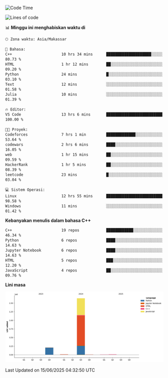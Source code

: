 <!--START_SECTION:waka-->
![Code Time](http://img.shields.io/badge/Code%20Time-277%20hrs%2040%20mins-blue)

![Lines of code](https://img.shields.io/badge/Sejak%20Hello%20World%20aku%20telah%20menulis-1.9%20million%20baris%20kode-blue)

📊 **Minggu ini menghabiskan waktu di** 

```text
🕑︎ Zona waktu: Asia/Makassar

💬 Bahasa: 
C++                      10 hrs 34 mins      ████████████████████░░░░░   80.73 % 
HTML                     1 hr 12 mins        ██░░░░░░░░░░░░░░░░░░░░░░░   09.20 % 
Python                   24 mins             █░░░░░░░░░░░░░░░░░░░░░░░░   03.10 % 
Text                     12 mins             ░░░░░░░░░░░░░░░░░░░░░░░░░   01.58 % 
Julia                    10 mins             ░░░░░░░░░░░░░░░░░░░░░░░░░   01.39 % 

🔥 Editor: 
VS Code                  13 hrs 6 mins       █████████████████████████   100.00 % 

🐱‍💻 Proyek: 
Codeforces               7 hrs 1 min         █████████████░░░░░░░░░░░░   53.64 % 
codewars                 2 hrs 6 mins        ████░░░░░░░░░░░░░░░░░░░░░   16.05 % 
web                      1 hr 15 mins        ██░░░░░░░░░░░░░░░░░░░░░░░   09.59 % 
HackerRank               1 hr 5 mins         ██░░░░░░░░░░░░░░░░░░░░░░░   08.39 % 
leetcode                 23 mins             █░░░░░░░░░░░░░░░░░░░░░░░░   03.04 % 

💻 Sistem Operasi: 
Linux                    12 hrs 55 mins      █████████████████████████   98.58 % 
Windows                  11 mins             ░░░░░░░░░░░░░░░░░░░░░░░░░   01.42 % 
```

**Kebanyakan menulis dalam bahasa C++** 

```text
C++                      19 repos            ████████████░░░░░░░░░░░░░   46.34 % 
Python                   6 repos             ████░░░░░░░░░░░░░░░░░░░░░   14.63 % 
Jupyter Notebook         6 repos             ████░░░░░░░░░░░░░░░░░░░░░   14.63 % 
HTML                     5 repos             ███░░░░░░░░░░░░░░░░░░░░░░   12.20 % 
JavaScript               4 repos             ██░░░░░░░░░░░░░░░░░░░░░░░   09.76 % 
```



**Lini masa**

![Lines of Code chart](https://raw.githubusercontent.com/yusuf601/yusuf601/main/assets/bar_graph.png)


 Last Updated on 15/06/2025 04:32:50 UTC
<!--END_SECTION:waka-->


